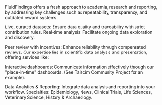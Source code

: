 FluidFindings offers a fresh approach to academia, research and reporting, by addressing key challenges such as repeatability, transparency, and outdated reward systems. 

Live, curated datasets: Ensure data quality and traceability with strict contribution rules.
Real-time analysis: Facilitate ongoing data exploration and discovery.

Peer review with incentives: Enhance reliability through compensated reviews.
Our expertise lies in scientific data analysis and presentation, offering services like:

Interactive dashboards: Communicate information effectively through our "place-in-time" dashboards. (See Taiscim Community Project for an example).

Data Analytics & Reporting: Integrate data analysis and reporting into your workflow.
Specialties: Epidemiology, News, Clinical Trials, Life Sciences, Veterinary Science, History & Archaeology.
